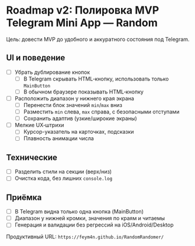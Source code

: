 # Roadmap v2: Полировка MVP Telegram Mini App — Random

Цель: довести MVP до удобного и аккуратного состояния под Telegram.

## UI и поведение

- [ ] Убрать дублирование кнопок
  - [ ] В Telegram скрывать HTML‑кнопку, использовать только `MainButton`
  - [ ] В обычном браузере показывать HTML‑кнопку

- [ ] Расположить диапазон у нижнего края экрана
  - [ ] Перенести блок значений `min`/`max` вниз
  - [ ] Разместить `min` слева, `max` справа, с безопасными отступами
  - [ ] Сохранить адаптив (узкие/широкие экраны)

- [ ] Мелкие UX‑штрихи
  - [ ] Курсор-указатель на карточках, подсказки
  - [ ] Плавность анимации числа

## Технические

- [ ] Разделить стили на секции (верх/низ)
- [ ] Очистка кода, без лишних `console.log`

## Приёмка

- [ ] В Telegram видна только одна кнопка (MainButton)
- [ ] Диапазон у нижней кромки, значения по краям и читаемы
- [ ] Генерация и валидации без регрессий на iOS/Android/Desktop

Продуктивный URL: `https://feym4n.github.io/RandomRandomer/`


